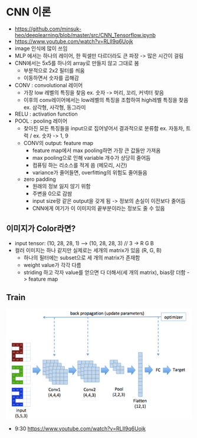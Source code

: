 # CNN 이론

- https://github.com/minsuk-heo/deeplearning/blob/master/src/CNN_Tensorflow.ipynb
- https://www.youtube.com/watch?v=RLlI9q6Uojk
- image 인식에 많이 쓰임
- MLP 에서는 하나의 레이어, 한 픽셀만 다르더라도 큰 파장 -> 많은 시간이 걸림
- CNN에서는 5x5를 하나의 array로 만들지 않고 그대로 봄
  - 부분적으로 2x2 필터를 씌움
  - 이동하면서 숫자를 곱해감
- CONV : convolutional 레이어
  - 가장 low 레벨의 특징을 찾음 ex. 숫자 -> 머리, 꼬리, 커넥터 찾음
  - 이후의 conv레이어에서는 low레벨의 특징을 조합하여 high레벨 특징을 찾음 ex. 삼각형, 사각형, 동그라미
- RELU : activation function
- POOL : pooling 레이어
  - 찾아진 모든 특징들을 input으로 집어넣어서 결과적으로 분류함 ex. 자동차, 트럭  /  ex. 숫자 -> 1, 9
  - CONV의 output: feature map
    - feature map에서 max pooling하면 가장 큰 값들만 가져옴
    - max pooling으로 인해 variable 개수가 상당히 줄어듬
    - 컴퓨팅 하는 리소스를 적게 씀 (메모리, 시간)
    - variance가 줄어들면, overfitting의 위험도 줄어들음
  - zero padding
    - 원래의 정보 잃지 않기 위함
    - 주변을 0으로 감쌈
    - input size랑 같은 output을 갖게 됨 -> 정보의 손실이 이전보다 줄어듬
    - CNN에게 여기가 이 이미지의 끝부분이라는 정보도 줄 수 있음



## 이미지가 Color라면?

- input tensor: (10, 28, 28, 1) --> (10, 28, 28, 3) // 3 -> R G B
- 컬러 이미지는 하나 같지만 실제로는 세개의 matrix가 있음 (R, G, B)
  - 하나의 필터에는 subset으로 세 개의 matrix가 존재함
  - weight value가 각각 다름
  - striding 하고 각자 value를 얻으면 다 더해서(세 개의 matrix), bias랑 더함 -> feature map





## Train

![image-20210315021856381](image\image-20210315021856381.png)

- 9:30 https://www.youtube.com/watch?v=RLlI9q6Uojk